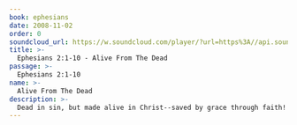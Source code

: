 ```yaml
---
book: ephesians
date: 2008-11-02
order: 0
soundcloud_url: https://w.soundcloud.com/player/?url=https%3A//api.soundcloud.com/tracks/
title: >-
  Ephesians 2:1-10 - Alive From The Dead
passage: >-
  Ephesians 2:1-10
name: >-
  Alive From The Dead
description: >-
  Dead in sin, but made alive in Christ--saved by grace through faith!
---
```



